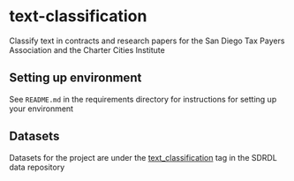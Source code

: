 # text-classification

Classify text in contracts and research papers for the San Diego Tax Payers Association and the Charter Cities Institute

## Setting up environment

See ``README.md`` in the requirements directory for instructions for setting up your environment

## Datasets

Datasets for the project are under the [text_classification](https://data.sandiegodata.org/dataset/sdcta-org-hl-contracts/) tag in the SDRDL data repository